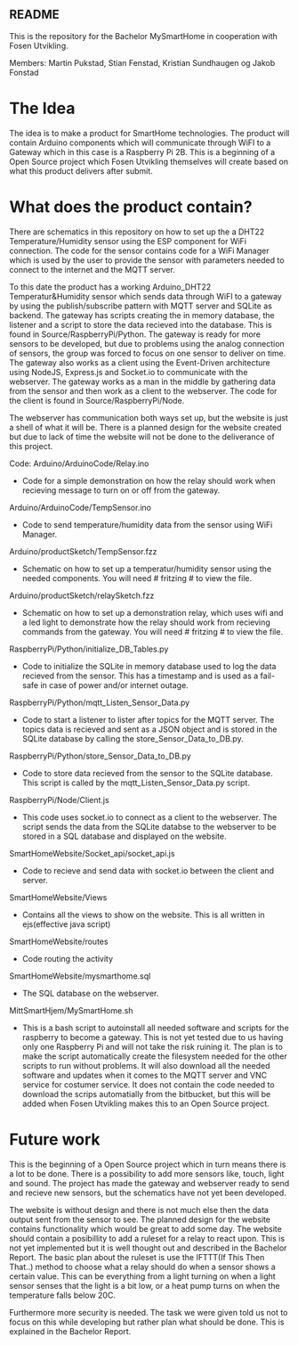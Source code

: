 ## README ##

This is the repository for the Bachelor MySmartHome in cooperation with Fosen Utvikling.

Members: Martin Pukstad, Stian Fenstad, Kristian Sundhaugen og Jakob Fonstad

# The Idea #
The idea is to make a product for SmartHome technologies. The product will contain Arduino components which will communicate through WiFI to a Gateway which in this case is a Raspberry Pi 2B.
This is a beginning of a Open Source project which Fosen Utvikling themselves will create based on what this product delivers after submit.

# What does the product contain? #
There are schematics in this repository on how to set up the a DHT22 Temperature/Humidity sensor using the ESP component for WiFi connection.
The code for the sensor contains code for a WiFi Manager which is used by the user to provide the sensor with parameters needed to connect to the internet and the MQTT server.

To this date the product has a working Arduino_DHT22 Temperatur&Humidity sensor which sends data through WiFI to a gateway by using the publish/subscribe pattern with MQTT server and SQLite as backend.
The gateway has scripts creating the in memory database, the listener and a script to store the data recieved into the database. This is found in Source/RaspberryPi/Python.
The gateway is ready for more sensors to be developed, but due to problems using the analog connection of sensors, the group was forced to focus on one sensor to deliver on time.
The gateway also works as a client using the Event-Driven architecture using NodeJS, Express.js and Socket.io to communicate with the webserver. The gateway works as a man in the middle by gathering
data from the sensor and then work as a client to the webserver. The code for the client is found in Source/RaspberryPi/Node.

The webserver has communication both ways set up, but the website is just a shell of what it will be. There is a planned design for the website created but due to lack of time the website will not be done
to the deliverance of this project.

Code: 
Arduino/ArduinoCode/Relay.ino
- Code for a simple demonstration on how the relay should work when recieving message to turn on or off from the gateway.

Arduino/ArduinoCode/TempSensor.ino
- Code to send temperature/humidity data from the sensor using WiFi Manager.

Arduino/productSketch/TempSensor.fzz
- Schematic on how to set up a temperatur/humidity sensor using the needed components. You will need # fritzing # to view the file.

Arduino/productSketch/relaySketch.fzz
- Schematic on how to set up a demonstration relay, which uses wifi and a led light to demonstrate how the relay should work from recieving commands from the gateway. You will need # fritzing # to view the file.

RaspberryPi/Python/initialize_DB_Tables.py
- Code to initialize the SQLite in memory database used to log the data recieved from the sensor. This has a timestamp and is used as a fail-safe in case of power and/or internet outage.

RaspberryPi/Python/mqtt_Listen_Sensor_Data.py
- Code to start a listener to lister after topics for the MQTT server. The topics data is recieved and sent as a JSON object and is stored in the SQLite database by calling the store_Sensor_Data_to_DB.py.

RaspberryPi/Python/store_Sensor_Data_to_DB.py
- Code to store data recieved from the sensor to the SQLite database. This script is called by the mqtt_Listen_Sensor_Data.py script.

RaspberryPi/Node/Client.js
- This code uses socket.io to connect as a client to the webserver. The script sends the data from the SQLite databse to the webserver to be stored in a SQL database and displayed on the website.

SmartHomeWebsite/Socket_api/socket_api.js
- Code to recieve and send data with socket.io between the client and server.

SmartHomeWebsite/Views
- Contains all the views to show on the website. This is all written in ejs(effective java script)

SmartHomeWebsite/routes
- Code routing the activity

SmartHomeWebsite/mysmarthome.sql
- The SQL database on the webserver.

MittSmartHjem/MySmartHome.sh
- This is a bash script to autoinstall all needed software and scripts for the raspberry to become a gateway. This is not yet tested due to us having only one Raspberry Pi and will not take the risk ruining it. The plan is to make the script automatically create the filesystem needed for the other scripts to run without problems. It will also download all the needed software and updates when it comes to the MQTT server and VNC service for costumer service. It does not contain the code needed to download the scrips automatially from the bitbucket, but this will be added when Fosen Utvikling makes this to an Open Source project.
# Future work #
This is the beginning of a Open Source project which in turn means there is a lot to be done. There is a possibility to add more sensors like, touch, light and sound. The project has made the gateway and
webserver ready to send and recieve new sensors, but the schematics have not yet been developed.

The website is without design and there is not much else then the data output sent from the sensor to see. The planned design for the website contains functionality which would be great to add some day.
The website should contain a posibillity to add a ruleset for a relay to react upon. This is not yet implemented but it is well thought out and described in the Bachelor Report. The basic plan about
the ruleset is use the IFTTT(If This Then That..) method to choose what a relay should do when a sensor shows a certain value. This can be everything from a light turning on when a light sensor senses that the
light is a bit low, or a heat pump turns on when the temperature falls below 20C.

Furthermore more security is needed. The task we were given told us not to focus on this while developing but rather plan what should be done. This is explained in the Bachelor Report.